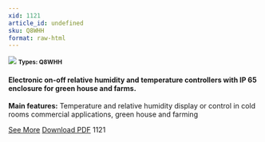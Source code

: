 ```yaml
---
xid: 1121
article_id: undefined
sku: Q8WHH
format: raw-html
---
```

 <img src="./1121/Q8WHH.jpg" class="card-imgs mb-2">
 <small class="text-grey mb-2"><b>Types: Q8WHH</b> </small>
 <h4>Electronic on-off relative humidity and temperature controllers with IP 65 enclosure for green house and farms.</h4>
 <p><b>Main features:</b> Temperature and relative humidity display or control in cold rooms commercial applications, green house and farming</p>
 <div class="btns">
 <a href="../en/electronic_on-off_humidity-types_q8whh.html" class="btn-red">See More</a>
 <a href="../en/pdf/8-15Cold rooms-Commercial rooms-Humidity and temperature controller-Humidity controller-IP65-Output relay20130707.pdf " target="_blank" class="btn-red">Download PDF</a>
 <!-- <a href="http://www.ultimheat.com/cat8.html" target="_blank" class="access-link"> Access full catalogue <i class="fa fa-external-link" aria-hidden="true"></i> </a> -->
 <span class="number-btn">1121</span>
 </div>
 